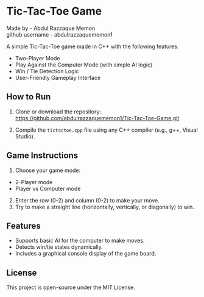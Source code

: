 # Tic-Tac-Toe Game
Made by - Abdul Razzaque Memon
<br>
github username - abdulrazzaquememon1

A simple Tic-Tac-Toe game made in C++ with the following features:
- Two-Player Mode
- Play Against the Computer Mode (with simple AI logic)
- Win / Tie Detection Logic
- User-Friendly Gameplay Interface

## How to Run
1. Clone or download the repository:
https://github.com/abdulrazzaquememon1/Tic-Tac-Toe-Game.git

2. Compile the `tictactoe.cpp` file using any C++ compiler (e.g., g++, Visual Studio).


## Game Instructions
1. Choose your game mode:
- 2-Player mode
- Player vs Computer mode
  
2. Enter the row (0-2) and column (0-2) to make your move.
3. Try to make a straight line (horizontally, vertically, or diagonally) to win.

## Features
- Supports basic AI for the computer to make moves.
- Detects win/tie states dynamically.
- Includes a graphical console display of the game board.

## License
This project is open-source under the MIT License.
